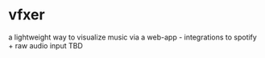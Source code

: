 # vfxer
a lightweight way to visualize music via a web-app - integrations to spotify + raw audio input TBD
